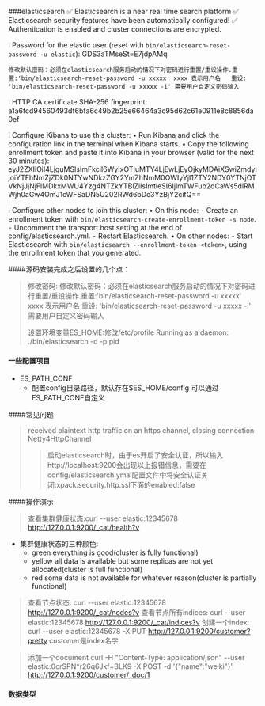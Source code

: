 ###elasticsearch
✅ Elasticsearch is a near real time search platform
✅ Elasticsearch security features have been automatically configured!
✅ Authentication is enabled and cluster connections are encrypted.

ℹ️  Password for the elastic user (reset with `bin/elasticsearch-reset-password -u elastic`):
  GDS3aTMseSt=E7jdpAMq

`修改默认密码：必须在elasticsearch服务启动的情况下对密码进行重置/重设操作.重置:'bin/elasticsearch-reset-password -u xxxxx' xxxx 表示用户名   重设: 'bin/elasticsearch-reset-password -u xxxxx -i' 需要用户自定义密码输入` 

ℹ️  HTTP CA certificate SHA-256 fingerprint:
  a1a6fcd94560493df6bfa6c49b2b25e66464a3c95d62c61e0911e8c8856da0ef

ℹ️  Configure Kibana to use this cluster:
• Run Kibana and click the configuration link in the terminal when Kibana starts.
• Copy the following enrollment token and paste it into Kibana in your browser (valid for the next 30 minutes):
  eyJ2ZXIiOiI4LjguMSIsImFkciI6WyIxOTIuMTY4LjEwLjEyOjkyMDAiXSwiZmdyIjoiYTFhNmZjZDk0NTYwNDkzZGY2YmZhNmM0OWIyYjI1ZTY2NDY0YTNjOTVkNjJjNjFlMDkxMWU4Yzg4NTZkYTBlZiIsImtleSI6IjlmTWFub2dCaWs5dlRMWjh0aGw4OmJ1cWFSaDN5U202RWd6bDc3YzBjY2cifQ==

ℹ️  Configure other nodes to join this cluster:
• On this node:
  ⁃ Create an enrollment token with `bin/elasticsearch-create-enrollment-token -s node`.
  ⁃ Uncomment the transport.host setting at the end of config/elasticsearch.yml.
  ⁃ Restart Elasticsearch.
• On other nodes:
  ⁃ Start Elasticsearch with `bin/elasticsearch --enrollment-token <token>`, using the enrollment token that you generated.


####源码安装完成之后设置的几个点：
> 修改密码: 修改默认密码：必须在elasticsearch服务启动的情况下对密码进行重置/重设操作.重置:'bin/elasticsearch-reset-password -u xxxxx' xxxx 表示用户名   重设: 'bin/elasticsearch-reset-password -u xxxxx -i' 需要用户自定义密码输入
>
> 设置环境变量ES_HOME:修改/etc/profile
> Running as a daemon:  ./bin/elasticsearch -d -p pid


#### 一些配置项目
- ES_PATH_CONF
  + 配置config目录路径，默认存在$ES_HOME/config  可以通过ES_PATH_CONF自定义


####常见问题
>received plaintext http traffic on an https channel, closing connection Netty4HttpChannel
>>启动elasticsearch时，由于es开启了安全认证，所以输入http://localhost:9200会出现以上报错信息，需要在config/elasticsearch.ymal配置文件中将安全认证关闭:xpack.security.http.ssl下面的enabled:false


####操作演示
>查看集群健康状态:curl --user elastic:12345678 http://127.0.0.1:9200/_cat/health?v
- 集群健康状态的三种颜色:
    * green everything is good(cluster is fully functional)
    * yellow all data is available but some replicas are not yet allocated(cluster is full functional)
    * red some data is not available for whatever reason(cluster is partially functional)

> 查看节点状态: curl --user elastic:12345678 http://127.0.0.1:9200/_cat/nodes?v
> 查看节点所有indices: curl --user elastic:12345678 http://127.0.0.1:9200/_cat/indices?v
> 创建一个index: curl --user elastic:12345678 -X PUT http://127.0.0.1:9200/customer?pretty   customer是index名字


>添加一个document
curl -H "Content-Type: application/json" --user elastic:0crSPN*r26q6Jkf=BLK9 -X POST -d '{"name":"weiki"}' http://127.0.0.1:9200/customer/_doc/1


#### 数据类型
